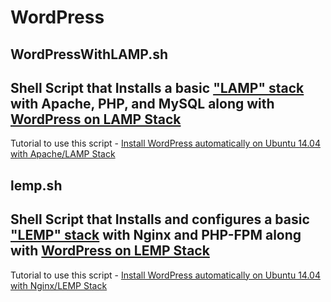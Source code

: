 WordPress
===========


WordPressWithLAMP.sh
---------------

Shell Script that Installs a basic ["LAMP" stack](https://lideploy.com/tutorials/setup-lamp-server-automatically-ubuntu-14-04-just-3-clicks/) with Apache, PHP, and MySQL along with [WordPress on LAMP Stack](https://lideploy.com/tutorials/install-wordpress-on-ubuntu-14-04-lamp-stack/)
---------------
Tutorial to use this script - [Install WordPress automatically on Ubuntu 14.04 with Apache/LAMP Stack](https://lideploy.com/tutorials/setup-wordpress-automatically-with-apache-or-lamp-stack-on-ubuntu-14-04/)

lemp.sh
---------------

Shell Script that Installs and configures a basic ["LEMP" stack]( https://lideploy.com/tutorials/setup-lemp-stack-automatically-ubuntu-14-04-just-3-clicks/) with Nginx and PHP-FPM along with [WordPress on LEMP Stack](https://lideploy.com/tutorials/install-wordpress-with-lemp-stack-nginx-ubuntu-14-04/)
--------------
Tutorial to use this script - [Install WordPress automatically on Ubuntu 14.04 with Nginx/LEMP Stack](https://lideploy.com/tutorials/setup-wordpress-automatically-nginxlemp-stack-ubuntu-14-04/)
